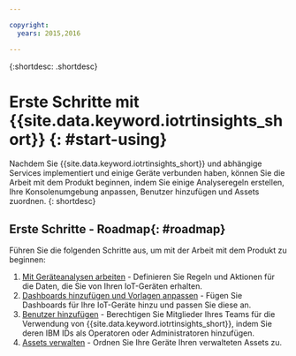 ```yaml
---

copyright:
  years: 2015,2016

---
```


{:shortdesc: .shortdesc}

# Erste Schritte mit {{site.data.keyword.iotrtinsights_short}} {: #start-using}
Nachdem Sie {{site.data.keyword.iotrtinsights_short}} und abhängige Services implementiert und einige Geräte verbunden haben, können Sie die Arbeit mit dem Produkt beginnen, indem Sie einige Analyseregeln erstellen, Ihre Konsolenumgebung anpassen, Benutzer hinzufügen und Assets zuordnen.
{: shortdesc}

## Erste Schritte - Roadmap{: #roadmap}
Führen Sie die folgenden Schritte aus, um mit der Arbeit mit dem Produkt zu beginnen:   
1. [Mit Geräteanalysen arbeiten](rules.html "Mit Geräteanalysen arbeiten") - Definieren Sie Regeln und Aktionen für die Daten, die Sie von Ihren IoT-Geräten erhalten. 
2. [Dashboards hinzufügen und Vorlagen anpassen](dashboards.html "Mit Geräteanalysen arbeiten") - Fügen Sie Dashboards für Ihre IoT-Geräte hinzu und passen Sie diese an. 
3. [Benutzer hinzufügen](users.html "Benutzer hinzufügen") - Berechtigen Sie Mitglieder Ihres Teams für die Verwendung von {{site.data.keyword.iotrtinsights_short}}, indem Sie deren IBM IDs als Operatoren oder Administratoren hinzufügen. 
4. [Assets verwalten](assets.html "Assets verwalten") - Ordnen Sie Ihre Geräte Ihren verwalteten Assets zu. 
